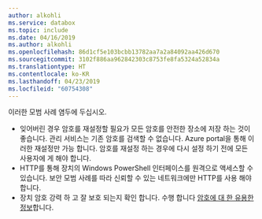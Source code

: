```yaml
---
author: alkohli
ms.service: databox
ms.topic: include
ms.date: 04/16/2019
ms.author: alkohli
ms.openlocfilehash: 86d1cf5e103bcbb13782aa7a2a84092aa426d670
ms.sourcegitcommit: 3102f886aa962842303c8753fe8fa5324a52834a
ms.translationtype: HT
ms.contentlocale: ko-KR
ms.lasthandoff: 04/23/2019
ms.locfileid: "60754308"
---
```

이러한 모범 사례 염두에 두십시오.

- 잊어버린 경우 암호를 재설정할 필요가 모든 암호를 안전한 장소에 저장 하는 것이 좋습니다. 관리 서비스는 기존 암호를 검색할 수 없습니다. Azure portal을 통해 이러한 재설정만 가능 합니다. 암호를 재설정 하는 경우에 다시 설정 하기 전에 모든 사용자에 게 해야 합니다.
- HTTP를 통해 장치의 Windows PowerShell 인터페이스를 원격으로 액세스할 수 있습니다. 보안 모범 사례를 따라 신뢰할 수 있는 네트워크에만 HTTP를 사용 해야 합니다.
- 장치 암호 강력 하 고 잘 보호 되는지 확인 합니다. 수행 합니다 [암호에 대 한 유용한 정보](https://docs.microsoft.com/azure/security/azure-security-identity-management-best-practices#enable-password-management)합니다.